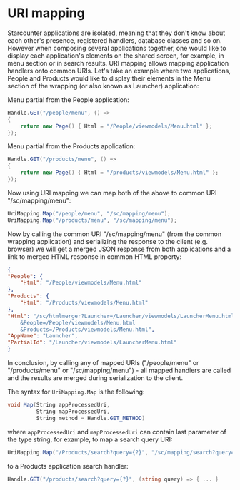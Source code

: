 # URI mapping

Starcounter applications are isolated, meaning that they don't know about each other's presence, registered handlers, database classes and so on. However when composing several applications together, one would like to display each application's elements on the shared screen, for example, in menu section or in search results. URI mapping allows mapping application handlers onto common URIs. Let's take an example where two applications, People and Products would like to display their elements in the Menu section of the wrapping (or also known as Launcher) application:

Menu partial from the People application:

```cs
Handle.GET("/people/menu", () =>
{
    return new Page() { Html = "/People/viewmodels/Menu.html" };
});
```

Menu partial from the Products application:

```cs
Handle.GET("/products/menu", () =>
{
    return new Page() { Html = "/products/viewmodels/Menu.html" };
});
```

Now using URI mapping we can map both of the above to common URI "/sc/mapping/menu":

```cs
UriMapping.Map("/people/menu", "/sc/mapping/menu");
UriMapping.Map("/products/menu", "/sc/mapping/menu");
```

Now by calling the common URI "/sc/mapping/menu" (from the common wrapping application) and serializing the response to the client (e.g. browser) we will get a merged JSON response from both applications and a link to merged HTML response in common HTML property:

```json
{
"People": {
    "Html": "/People/viewmodels/Menu.html"
},
"Products": {
    "Html": "/Products/viewmodels/Menu.html"
},
"Html": "/sc/htmlmerger?Launcher=/Launcher/viewmodels/LauncherMenu.html
    &People=/People/viewmodels/Menu.html
    &Products=/Products/viewmodels/Menu.html",
"AppName": "Launcher",
"PartialId": "/Launcher/viewmodels/LauncherMenu.html"
}
```

In conclusion, by calling any of mapped URIs ("/people/menu" or "/products/menu" or "/sc/mapping/menu") - all mapped handlers are called and the results are merged during serialization to the client.

The syntax for `UriMapping.Map` is the following:
```cs
void Map(String appProcessedUri,
         String mapProcessedUri,
         String method = Handle.GET_METHOD)
```

where `appProcessedUri` and `mapProcessedUri` can contain last parameter of the type string, for example, to map a search query URI:

```cs
UriMapping.Map("/Products/search?query={?}", "/sc/mapping/search?query={?}");
```
to a Products application search handler:
```cs
Handle.GET("/products/search?query={?}", (string query) => { ... }
```
